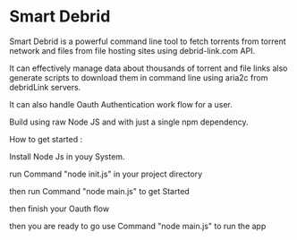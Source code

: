 # Smart Debrid

Smart Debrid is a powerful command line tool to fetch torrents from torrent network and files from file hosting sites using debrid-link.com API.

It can effectively manage data about thousands of torrent  and file links also generate scripts to download them in command line using aria2c from debridLink servers.

It can also handle Oauth Authentication work flow for a user.

Build using raw Node JS and with just a single npm dependency.


How to get started :
  
  Install Node Js in youy System.
  
  run Command "node init.js" in your project directory
  
  then run Command "node main.js" to get Started
  
  then finish your Oauth flow 
  
  then you are ready to go use Command "node main.js" to run the app
  
  
